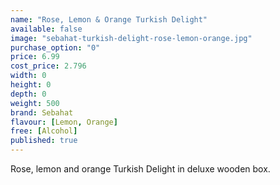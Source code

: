 ```yaml
---
name: "Rose, Lemon & Orange Turkish Delight"
available: false
image: "sebahat-turkish-delight-rose-lemon-orange.jpg"
purchase_option: "0"
price: 6.99
cost_price: 2.796
width: 0
height: 0
depth: 0
weight: 500
brand: Sebahat
flavour: [Lemon, Orange]
free: [Alcohol]
published: true
---
```

Rose, lemon and orange Turkish Delight in deluxe wooden box.